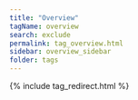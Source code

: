 ```yaml
---
title: "Overview"
tagName: overview
search: exclude
permalink: tag_overview.html
sidebar: overview_sidebar
folder: tags
---
```

{% include tag_redirect.html %}
